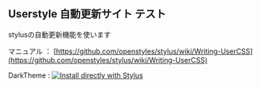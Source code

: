 ## Userstyle 自動更新サイト テスト

stylusの自動更新機能を使います

マニュアル ： [https://github.com/openstyles/stylus/wiki/Writing-UserCSS](https://github.com/openstyles/stylus/wiki/Writing-UserCSS)

DarkTheme :  [![Install directly with Stylus](https://img.shields.io/badge/Install%20directly%20with-Stylus-00adad.svg)](Aozorabunko_DarkTheme.user.css)
